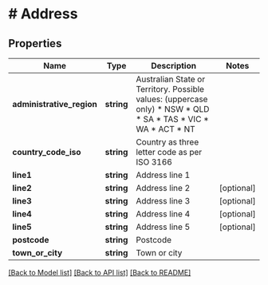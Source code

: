 # # Address

## Properties

Name | Type | Description | Notes
------------ | ------------- | ------------- | -------------
**administrative_region** | **string** | Australian State or Territory. Possible values: (uppercase only)  * NSW  * QLD  * SA  * TAS  * VIC  * WA  * ACT  * NT |
**country_code_iso** | **string** | Country as three letter code as per ISO 3166 |
**line1** | **string** | Address line 1 |
**line2** | **string** | Address line 2 | [optional]
**line3** | **string** | Address line 3 | [optional]
**line4** | **string** | Address line 4 | [optional]
**line5** | **string** | Address line 5 | [optional]
**postcode** | **string** | Postcode |
**town_or_city** | **string** | Town or city |

[[Back to Model list]](../../README.md#models) [[Back to API list]](../../README.md#endpoints) [[Back to README]](../../README.md)
